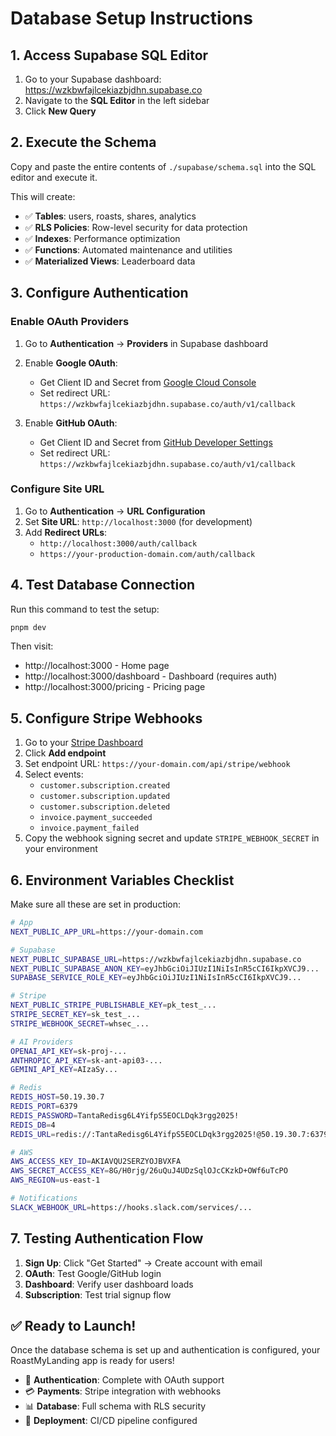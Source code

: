 # Database Setup Instructions

## 1. Access Supabase SQL Editor

1. Go to your Supabase dashboard: https://wzkbwfajlcekiazbjdhn.supabase.co
2. Navigate to the **SQL Editor** in the left sidebar
3. Click **New Query**

## 2. Execute the Schema

Copy and paste the entire contents of `./supabase/schema.sql` into the SQL editor and execute it.

This will create:
- ✅ **Tables**: users, roasts, shares, analytics
- ✅ **RLS Policies**: Row-level security for data protection
- ✅ **Indexes**: Performance optimization
- ✅ **Functions**: Automated maintenance and utilities
- ✅ **Materialized Views**: Leaderboard data

## 3. Configure Authentication

### Enable OAuth Providers

1. Go to **Authentication** → **Providers** in Supabase dashboard
2. Enable **Google OAuth**:
   - Get Client ID and Secret from [Google Cloud Console](https://console.cloud.google.com/)
   - Set redirect URL: `https://wzkbwfajlcekiazbjdhn.supabase.co/auth/v1/callback`

3. Enable **GitHub OAuth**:
   - Get Client ID and Secret from [GitHub Developer Settings](https://github.com/settings/developers)
   - Set redirect URL: `https://wzkbwfajlcekiazbjdhn.supabase.co/auth/v1/callback`

### Configure Site URL

1. Go to **Authentication** → **URL Configuration**
2. Set **Site URL**: `http://localhost:3000` (for development)
3. Add **Redirect URLs**:
   - `http://localhost:3000/auth/callback`
   - `https://your-production-domain.com/auth/callback`

## 4. Test Database Connection

Run this command to test the setup:

```bash
pnpm dev
```

Then visit:
- http://localhost:3000 - Home page
- http://localhost:3000/dashboard - Dashboard (requires auth)
- http://localhost:3000/pricing - Pricing page

## 5. Configure Stripe Webhooks

1. Go to your [Stripe Dashboard](https://dashboard.stripe.com/webhooks)
2. Click **Add endpoint**
3. Set endpoint URL: `https://your-domain.com/api/stripe/webhook`
4. Select events:
   - `customer.subscription.created`
   - `customer.subscription.updated` 
   - `customer.subscription.deleted`
   - `invoice.payment_succeeded`
   - `invoice.payment_failed`
5. Copy the webhook signing secret and update `STRIPE_WEBHOOK_SECRET` in your environment

## 6. Environment Variables Checklist

Make sure all these are set in production:

```bash
# App
NEXT_PUBLIC_APP_URL=https://your-domain.com

# Supabase
NEXT_PUBLIC_SUPABASE_URL=https://wzkbwfajlcekiazbjdhn.supabase.co
NEXT_PUBLIC_SUPABASE_ANON_KEY=eyJhbGciOiJIUzI1NiIsInR5cCI6IkpXVCJ9...
SUPABASE_SERVICE_ROLE_KEY=eyJhbGciOiJIUzI1NiIsInR5cCI6IkpXVCJ9...

# Stripe
NEXT_PUBLIC_STRIPE_PUBLISHABLE_KEY=pk_test_...
STRIPE_SECRET_KEY=sk_test_...
STRIPE_WEBHOOK_SECRET=whsec_...

# AI Providers
OPENAI_API_KEY=sk-proj-...
ANTHROPIC_API_KEY=sk-ant-api03-...
GEMINI_API_KEY=AIzaSy...

# Redis
REDIS_HOST=50.19.30.7
REDIS_PORT=6379
REDIS_PASSWORD=TantaRedisg6L4YifpS5EOCLDqk3rgg2025!
REDIS_DB=4
REDIS_URL=redis://:TantaRedisg6L4YifpS5EOCLDqk3rgg2025!@50.19.30.7:6379/4

# AWS
AWS_ACCESS_KEY_ID=AKIAVQU2SERZYOJBVXFA
AWS_SECRET_ACCESS_KEY=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
AWS_REGION=us-east-1

# Notifications
SLACK_WEBHOOK_URL=https://hooks.slack.com/services/...
```

## 7. Testing Authentication Flow

1. **Sign Up**: Click "Get Started" → Create account with email
2. **OAuth**: Test Google/GitHub login
3. **Dashboard**: Verify user dashboard loads
4. **Subscription**: Test trial signup flow

## ✅ Ready to Launch!

Once the database schema is set up and authentication is configured, your RoastMyLanding app is ready for users!

- 🔐 **Authentication**: Complete with OAuth support
- 💳 **Payments**: Stripe integration with webhooks
- 📊 **Database**: Full schema with RLS security
- 🚀 **Deployment**: CI/CD pipeline configured